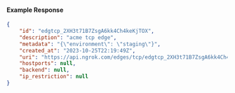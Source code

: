 <!-- Code generated for API Clients. DO NOT EDIT. -->

#### Example Response

```json
{
	"id": "edgtcp_2XH3t71B7ZsgA6kk4Ch4keKjTOX",
	"description": "acme tcp edge",
	"metadata": "{\"environment\": \"staging\"}",
	"created_at": "2023-10-25T22:19:49Z",
	"uri": "https://api.ngrok.com/edges/tcp/edgtcp_2XH3t71B7ZsgA6kk4Ch4keKjTOX",
	"hostports": null,
	"backend": null,
	"ip_restriction": null
}
```
